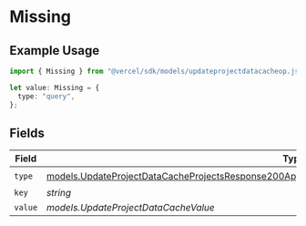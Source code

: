 # Missing

## Example Usage

```typescript
import { Missing } from "@vercel/sdk/models/updateprojectdatacacheop.js";

let value: Missing = {
  type: "query",
};
```

## Fields

| Field                                                                                                                                                                                                                | Type                                                                                                                                                                                                                 | Required                                                                                                                                                                                                             | Description                                                                                                                                                                                                          |
| -------------------------------------------------------------------------------------------------------------------------------------------------------------------------------------------------------------------- | -------------------------------------------------------------------------------------------------------------------------------------------------------------------------------------------------------------------- | -------------------------------------------------------------------------------------------------------------------------------------------------------------------------------------------------------------------- | -------------------------------------------------------------------------------------------------------------------------------------------------------------------------------------------------------------------- |
| `type`                                                                                                                                                                                                               | [models.UpdateProjectDataCacheProjectsResponse200ApplicationJSONResponseBodySecurityFirewallRoutesType](../models/updateprojectdatacacheprojectsresponse200applicationjsonresponsebodysecurityfirewallroutestype.md) | :heavy_check_mark:                                                                                                                                                                                                   | N/A                                                                                                                                                                                                                  |
| `key`                                                                                                                                                                                                                | *string*                                                                                                                                                                                                             | :heavy_minus_sign:                                                                                                                                                                                                   | N/A                                                                                                                                                                                                                  |
| `value`                                                                                                                                                                                                              | *models.UpdateProjectDataCacheValue*                                                                                                                                                                                 | :heavy_minus_sign:                                                                                                                                                                                                   | N/A                                                                                                                                                                                                                  |